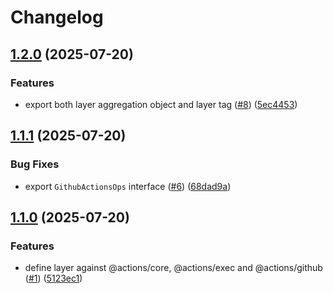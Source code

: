 # Changelog

## [1.2.0](https://github.com/jpb06/effect-github-actions-layer/compare/v1.1.1...v1.2.0) (2025-07-20)


### Features

* export both layer aggregation object and layer tag ([#8](https://github.com/jpb06/effect-github-actions-layer/issues/8)) ([5ec4453](https://github.com/jpb06/effect-github-actions-layer/commit/5ec4453d26d9feffa8776e326dbfda608193b923))

## [1.1.1](https://github.com/jpb06/effect-github-actions-layer/compare/v1.1.0...v1.1.1) (2025-07-20)


### Bug Fixes

* export `GithubActionsOps` interface ([#6](https://github.com/jpb06/effect-github-actions-layer/issues/6)) ([68dad9a](https://github.com/jpb06/effect-github-actions-layer/commit/68dad9adc4bfd62e1daf881f0a696809e4953d9a))

## [1.1.0](https://github.com/jpb06/effect-github-actions-layer/compare/v1.0.0...v1.1.0) (2025-07-20)


### Features

* define layer against @actions/core, @actions/exec and @actions/github ([#1](https://github.com/jpb06/effect-github-actions-layer/issues/1)) ([5123ec1](https://github.com/jpb06/effect-github-actions-layer/commit/5123ec111474400ba5c950045b0c28007bebb84b))
